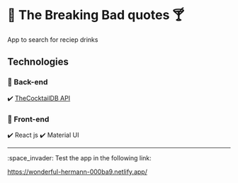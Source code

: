 # :tropical_drink: The Breaking Bad quotes :cocktail:

App to search for reciep drinks 

## Technologies
### :small_blue_diamond: Back-end
:heavy_check_mark: [TheCocktailDB API](https://www.thecocktaildb.com])

### :small_blue_diamond: Front-end
:heavy_check_mark: React js
:heavy_check_mark: Material UI

<hr>
:space_invader: Test the app in the following link:

https://wonderful-hermann-000ba9.netlify.app/

